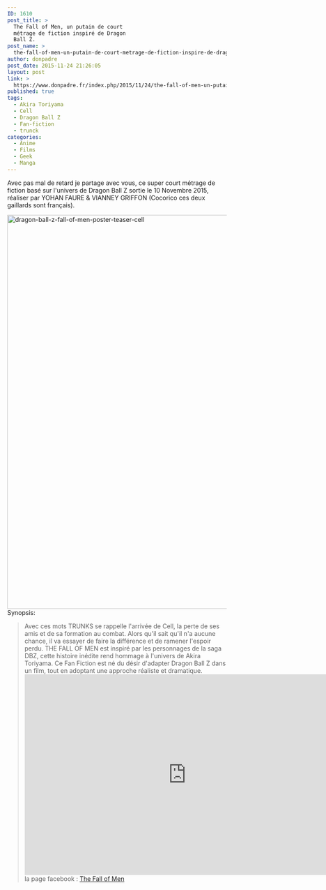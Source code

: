 ```yaml
---
ID: 1610
post_title: >
  The Fall of Men, un putain de court
  métrage de fiction inspiré de Dragon
  Ball Z.
post_name: >
  the-fall-of-men-un-putain-de-court-metrage-de-fiction-inspire-de-dragon-ball-z
author: donpadre
post_date: 2015-11-24 21:26:05
layout: post
link: >
  https://www.donpadre.fr/index.php/2015/11/24/the-fall-of-men-un-putain-de-court-metrage-de-fiction-inspire-de-dragon-ball-z/
published: true
tags:
  - Akira Toriyama
  - Cell
  - Dragon Ball Z
  - Fan-fiction
  - trunck
categories:
  - Anime
  - Films
  - Geek
  - Manga
---
```

Avec pas mal de retard je partage avec vous, ce super court métrage de fiction basé sur l'univers de Dragon Ball Z sortie le 10 Novembre 2015, réaliser par YOHAN FAURE & VIANNEY GRIFFON (Cocorico ces deux gaillards sont français).<!--more-->

[<img class="wp-image-1614 size-large aligncenter" src="http://www.donpadre.fr/wp-content/uploads/2015/11/dragon-ball-z-fall-of-men-poster-teaser-cell-726x1024.jpg" alt="dragon-ball-z-fall-of-men-poster-teaser-cell" width="640" height="903" />][1] Synopsis: 
> Avec ces mots TRUNKS se rappelle l'arrivée de Cell, la perte de ses amis et de sa formation au combat. Alors qu'il sait qu'il n'a aucune chance, il va essayer de faire la différence et de ramener l'espoir perdu. THE FALL OF MEN est inspiré par les personnages de la saga DBZ, cette histoire inédite rend hommage à l'univers de Akira Toriyama. Ce Fan Fiction est né du désir d'adapter Dragon Ball Z dans un film, tout en adoptant une approche réaliste et dramatique.<iframe src="https://www.youtube.com/embed/HM20wwzl4Ds" width="740" height="460" frameborder="0" allowfullscreen="allowfullscreen"></iframe> la page facebook : [The Fall of Men][2]

 [1]: http://www.donpadre.fr/wp-content/uploads/2015/11/dragon-ball-z-fall-of-men-poster-teaser-cell.jpg
 [2]: https://www.facebook.com/thefallofmen